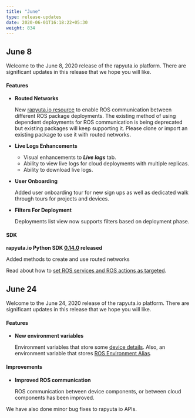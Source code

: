 ```yaml
---
title: "June"
type: release-updates
date: 2020-06-01T16:18:22+05:30
weight: 834
---
```


## June 8
Welcome to the June 8, 2020 release of the rapyuta.io platform. There
are significant updates in this release that we hope you will like.

#### Features
* **Routed Networks**

    New [rapyuta.io resource](/developer-guide/manage-software-cycle/communication-topologies/ros-routed-networks) 
    to enable ROS communication between different ROS package deployments. The existing method of 
    using dependent deployments for ROS communication is being deprecated but existing packages will keep supporting it.
    Please clone or import an existing package to use it with routed networks. 

* **Live Logs Enhancements**
    * Visual enhancements to ***Live logs*** tab.
    * Ability to view live logs for cloud deployments with multiple replicas.
    * Ability to download live logs.
    
* **User Onboarding**
    
    Added user onboarding tour for new sign ups as well as dedicated walk through tours for projects and devices.
    
* **Filters For Deployment**
    
    Deployments list view now supports filters based on deployment phase.

#### SDK
**rapyuta.io Python SDK [0.14.0](/developer-guide/tooling-automation/python-sdk/#installation) released** 

   Added methods to create and use routed networks

Read about how to [set ROS services and ROS actions as targeted](/developer-guide/manage-software-cycle/communication-topologies/ros-support/).


## June 24
Welcome to the June 24, 2020 release of the rapyuta.io platform. There
are significant updates in this release that we hope you will like.

#### Features
* **New environment variables**

	Environment variables that store some [device details](/developer-guide/manage-machines/device-environment-variables).
	Also, an environment variable that stores [ROS Environment Alias](/developer-guide/manage-software-cycle/communication-topologies/ros-support/#ros-environment-aliases-runtime-identity-assignment).
	
#### Improvements
* **Improved ROS communication**

	ROS communication between device components, or between cloud components has been improved.
		
We have also done minor bug fixes to rapyuta io APIs.		
	
	